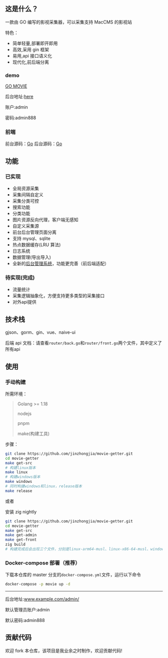 ## 这是什么？

一款由 GO 编写的影视采集器，可以采集支持 MacCMS 的影视站

特色：

- 简单轻量,部署即开即用
- 高效,采用 gin 框架
- 易用,api 接口语义化
- 现代化,前后端分离

### demo

[GO MOVIE](http://movie.demo.nvimer.org/)

后台地址:[here](http://movie.demo.nvimer.org/admin)

账户:admin

密码:admin888

### 前端

前台源码：[Go](https://github.com/jinzhongjia/newMovie)
后台源码：[Go](https://github.com/jinzhongjia/newMovieAdmin)

## 功能

### 已实现

- 全局资源采集
- 采集间隔自定义
- 采集分类可控
- 搜索功能
- 分类功能
- 图片资源反向代理，客户端无感知
- 自定义采集源
- 前台后台管理页面分离
- 支持 mysql、sqlite
- 热点数据缓存(LRU 算法)
- 日志系统
- 数据管理(导出导入)
- 全新的[后台管理系统](https://github.com/jinzhongjia/newMovieAdmin)，功能更完善（前后端适配）

### 待实现(完成)

- 流量统计
- 采集逻辑抽象化，方便支持更多类型的采集接口
- 对外api提供

## 技术栈

gjson、gorm、gin、vue、naive-ui

后端 api 文档：请查看`router/back.go`和`router/front.go`两个文件，其中定义了所有api

## 使用

### 手动构建

所需环境：

> Golang >= 1.18
> 
> nodejs
> 
> pnpm
> 
> make(构建工具)

步骤：

```sh
git clone https://github.com/jinzhongjia/movie-getter.git
cd movie-getter
make get-src
# 构建linux版本
make linux
# 构建windows版本
make windows
# 同时构建windows和linux，release版本
make release
```

或者

安装 zig nightly

```sh
git clone https://github.com/jinzhongjia/movie-getter.git
cd movie-getter
make get-src
make get-admin
make get-front
zig build
# 构建完成后会出现三个文件，分别是linux-arm64-musl、linux-x86-64-musl、windows-x86-64
```

### Docker-compose 部署（推荐）

下载本仓库的 master 分支的`docker-compose.yml`文件，运行以下命令

```bash
docker-compose -p movie up -d
```

---

后台地址:www.example.com/admin/

默认管理员账户:admin

默认密码:admin888

## 贡献代码

欢迎 fork 本仓库，该项目是我业余之时制作，欢迎贡献代码!
